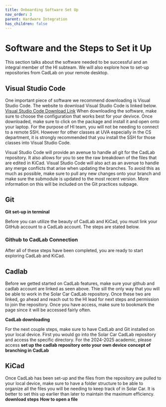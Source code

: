 ```yaml
---
title: Onboarding Software Set Up
nav_order: 3
parent: Hardware Integration
has_children: false
---
```


# Software and the Steps to Set it Up
This section talks about the software needed to be successful and an integral member of the HI subteam. We will also explore how to set-up repositories from CadLab on your remote desktop.

## Visual Studio Code
One important piece of software we recommend downloading is Visual Studio Code. The website to download Visual Studio Code is linked below.
[Visual Studio Code Download Link](https://code.visualstudio.com/download)
When downloading the software, make sure to choose the configuration that works best for your devivce. Once downloaded, make sure to click on the package and install it and open onto your laptop. For the purpose of HI team, you will not be needing to connect to a remote SSH. However for other classes at UVA especially in the CS department, it is strongly recommended that you install the SSH for those classes into Visual Studio Code. 

Visual Studio Code will provide an avenue to handle all git for the CadLab repository. It also allows for you to see the raw breakdown of the files that are edited in KiCad. Visual Studio Code will also act as an avenue to handle any merge conflicts that arise when updating the branches. To avoid this as much as possible, make sure to pull any new changes onto your branch and make sure the submodule is updated to the most recent version. More information on this will be included on the Git practices subpage. 

## Git
**Git set-up in terminal**

Before you can utilize the beauty of CadLab and KiCad, you must link your GitHub account to a CadLab account. The steps are stated below.

### Github to CadLab Connection


After all of these steps have been completed, you are ready to start exploring CadLab and KiCad.

## Cadlab
Before we getted started on CadLab features, make sure your github and cadlab account are linked as seen above. Thie sill the only way that you will be able to work in the Solar Car CadLab repository. Once these two are linked, go ahead and reach out to the HI lead for next steps and permission to join the repository. Once you have access, make sure to bookmark the page since it will be accessed fairly often. 

**CadLab downloading**

For the next couple steps, make sure to have CadLab and Git installed on your local device. First you would go into the Solar Car CadLab repository and access the specific directory. For the 2024-2025 academic, please access 
**set up the cadlab repository onto your own device**
**concept of branching in CadLab**


## KiCad
Once CadLab has been set-up and the files from the repository are pulled to your local device, make sure to have a folder structure to be able to organize all the files you will be needing to keep track of in Solar Car. It is better to set this up earlier than later to maintain the maximum efficiency. 
**download steps**
**How to open a file**
